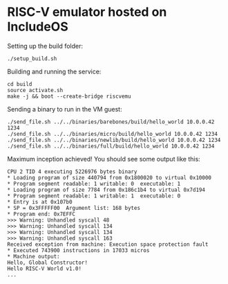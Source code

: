 # RISC-V emulator hosted on IncludeOS

Setting up the build folder:
```
./setup_build.sh
```

Building and running the service:
```
cd build
source activate.sh
make -j && boot --create-bridge riscvemu
```

Sending a binary to run in the VM guest:
```
./send_file.sh ../../binaries/barebones/build/hello_world 10.0.0.42 1234
./send_file.sh ../../binaries/micro/build/hello_world 10.0.0.42 1234
./send_file.sh ../../binaries/newlib/build/hello_world 10.0.0.42 1234
./send_file.sh ../../binaries/full/build/hello_world 10.0.0.42 1234
```

Maximum inception achieved! You should see some output like this:

```
CPU 2 TID 4 executing 5226976 bytes binary
* Loading program of size 440794 from 0x1800020 to virtual 0x10000
* Program segment readable: 1 writable: 0  executable: 1
* Loading program of size 7784 from 0x186c1b4 to virtual 0x7d194
* Program segment readable: 1 writable: 1  executable: 0
* Entry is at 0x107b0
* SP = 0x3FFFFF00  Argument list: 168 bytes
* Program end: 0x7EFFC
>>> Warning: Unhandled syscall 48
>>> Warning: Unhandled syscall 134
>>> Warning: Unhandled syscall 134
>>> Warning: Unhandled syscall 163
Received exception from machine: Execution space protection fault
* Executed 743900 instructions in 17033 micros
* Machine output:
Hello, Global Constructor!
Hello RISC-V World v1.0!
...
```
